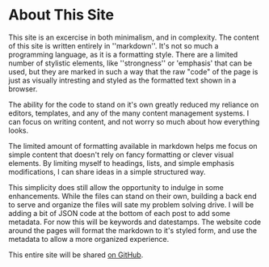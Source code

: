 About This Site
===============

This site is an excercise in both minimalism, and in complexity. The content of this site is written entirely in ''markdown''. It's not so much a programming language, as it is a formatting style. There are a limited number of stylistic elements, like ''strongness'' or 'emphasis' that can be used, but they are marked in such a way that the raw "code" of the page is just as visually intresting and styled as the formatted text shown in a browser.

The ability for the code to stand on it's own greatly reduced my reliance on editors, templates, and any of the many content management systems. I can focus on writing content, and not worry so much about how everything looks.

The limited amount of formatting available in markdown helps me focus on simple content that doesn't rely on fancy formatting or clever visual elements. By limiting myself to headings, lists, and simple emphasis modifications, I can share ideas in a simple structured way.

This simplicity does still allow the opportunity to indulge in some enhancements. While the files can stand on their own, building a back end to serve and organize the files will sate my problem solving drive. I will be adding a bit of JSON code at the bottom of each post to add some metadata. For now this will be keywords and datestamps. The website code around the pages will format the markdown to it's styled form, and use the metadata to allow a more organized experience.

This entire site will be shared [on GitHub](https://github.com/cat5inthecradle/darinlwebb.com).